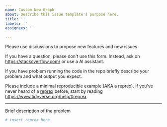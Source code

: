 ```yaml
---
name: Custom New Graph
about: Describe this issue template's purpose here.
title: ''
labels: ''
assignees: ''

---
```


Please use discussions to propose new features and new issues.

If you have a question, please don't use this form. Instead, ask on <https://stackoverflow.com/> or use a AI assistant.

If you have problem running the code in the repo briefly describe your problem and what output you expect. 

Please include a minimal reproducible example (AKA a reprex). If you've never heard of a [reprex](https://reprex.tidyverse.org/) before, start by reading <https://www.tidyverse.org/help/#reprex>.

---

Brief description of the problem

```r
# insert reprex here
```
